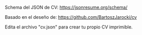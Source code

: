 Schema del JSON de CV:
https://jsonresume.org/schema/

Basado en el deseño de:
https://github.com/BartoszJarocki/cv

Edita el archivo "cv.json" para crear tu propio CV imprimible.